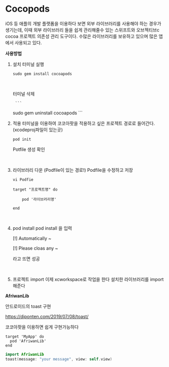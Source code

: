 # Cocopods
iOS 등 애플의 개발 플랫폼을 이용하다 보면 외부 라이브러리를 사용해야 하는 경우가 생기는데, 이때 외부 라이브러리 들을 쉽게 관리해줄수 있는 스위프트와 오브젝티브c cocoa 프로젝트 의존성 관리 도구이다. 수많은 라이브러리를 보유하고 있으며 많은 앱에서 사용되고 있다.

**사용방법**
<br>
1. 설치
    터미널 실행
    
    ```plain Text
    sudo gem install cocoapods
    ```
    <br>
    
    터미널 삭제
    
        ```
    sudo gem uninstall cocoapods
        ```
    
    
    
2. 적용
    터미널을 이용하여 코코아팟을 적용하고 싶은 프로젝트 경로로 들어간다. (xcodeproj파일이 있는곳)
    
    ```plain Text
    pod init
    ```
    Potfile 생성 확인
    
    <br>
    
3. 라이브러리 다운
    (Podfile이 있는 경로!) Podfile을 수정하고 저장
    ```plain Text
    vi Podfie

    target "프로젝트명" do

        pod '라이브러리명'

    end
    ```
    <br>
    
4. pod install
    pod install 을 입력
    
    [!] Automatically ~
    
    [!] Please cloas any ~
    
    라고 뜨면 성공
    
    <br>
    
5. 프로젝트 import
    이제 xcworkspace로 작업을 한다
    설치한 라이브러리를 import 해준다


**AfriwanLib**

안드로이드의 toast 구현

https://diponten.com/2019/07/08/toast/

코코아팟을 이용하면 쉽게 구현가능하다
```plain Text
target 'MyApp' do
  pod 'AfriwanLib'
end
```
```swift
import AfriwanLib
toast(message: "your message", view: self.view)
```

